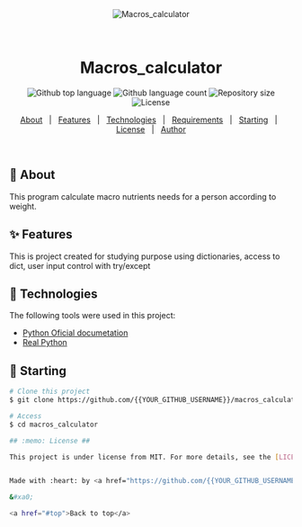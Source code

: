 <div align="center" id="top"> 
  <img src="./.github/app.gif" alt="Macros_calculator" />

  &#xa0;

  <!-- <a href="https://macros_calculator.netlify.app">Demo</a> -->
</div>

<h1 align="center">Macros_calculator</h1>

<p align="center">
  <img alt="Github top language" src="https://img.shields.io/github/languages/top/{{YOUR_GITHUB_USERNAME}}/macros_calculator?color=56BEB8">

  <img alt="Github language count" src="https://img.shields.io/github/languages/count/{{YOUR_GITHUB_USERNAME}}/macros_calculator?color=56BEB8">

  <img alt="Repository size" src="https://img.shields.io/github/repo-size/{{YOUR_GITHUB_USERNAME}}/macros_calculator?color=56BEB8">

  <img alt="License" src="https://img.shields.io/github/license/{{YOUR_GITHUB_USERNAME}}/macros_calculator?color=56BEB8">

  <!-- <img alt="Github issues" src="https://img.shields.io/github/issues/{{YOUR_GITHUB_USERNAME}}/macros_calculator?color=56BEB8" /> -->

  <!-- <img alt="Github forks" src="https://img.shields.io/github/forks/{{YOUR_GITHUB_USERNAME}}/macros_calculator?color=56BEB8" /> -->

  <!-- <img alt="Github stars" src="https://img.shields.io/github/stars/{{YOUR_GITHUB_USERNAME}}/macros_calculator?color=56BEB8" /> -->
</p>

<!-- Status -->

<!-- <h4 align="center"> 
	🚧  Macros_calculator 🚀 Under construction...  🚧
</h4> 

<hr> -->

<p align="center">
  <a href="#dart-about">About</a> &#xa0; | &#xa0; 
  <a href="#sparkles-features">Features</a> &#xa0; | &#xa0;
  <a href="#rocket-technologies">Technologies</a> &#xa0; | &#xa0;
  <a href="#white_check_mark-requirements">Requirements</a> &#xa0; | &#xa0;
  <a href="#checkered_flag-starting">Starting</a> &#xa0; | &#xa0;
  <a href="#memo-license">License</a> &#xa0; | &#xa0;
  <a href="https://github.com/{{YOUR_GITHUB_USERNAME}}" target="_blank">Author</a>
</p>

<br>

## :dart: About ##

This program calculate macro nutrients needs for a person according to weight. 

## :sparkles: Features ##

This is project created for studying purpose using dictionaries, access to dict, user input control with try/except

## :rocket: Technologies ##

The following tools were used in this project:

- [Python Oficial documetation](https://docs.python.org/)
- [Real Python](https://realpython.com)


## :checkered_flag: Starting ##

```bash
# Clone this project
$ git clone https://github.com/{{YOUR_GITHUB_USERNAME}}/macros_calculator

# Access
$ cd macros_calculator

## :memo: License ##

This project is under license from MIT. For more details, see the [LICENSE](LICENSE.md) file.


Made with :heart: by <a href="https://github.com/{{YOUR_GITHUB_USERNAME}}" target="_blank">{{YOUR_NAME}}</a>

&#xa0;

<a href="#top">Back to top</a>
